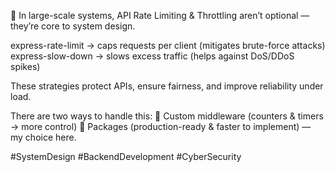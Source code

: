 🚀 In large-scale systems, API Rate Limiting & Throttling aren’t optional — they’re core to system design.

express-rate-limit → caps requests per client (mitigates brute-force attacks)
express-slow-down → slows excess traffic (helps against DoS/DDoS spikes)

These strategies protect APIs, ensure fairness, and improve reliability under load.

There are two ways to handle this:
🔹 Custom middleware (counters & timers → more control)
🔹 Packages (production-ready & faster to implement) — my choice here.

#SystemDesign #BackendDevelopment #CyberSecurity
